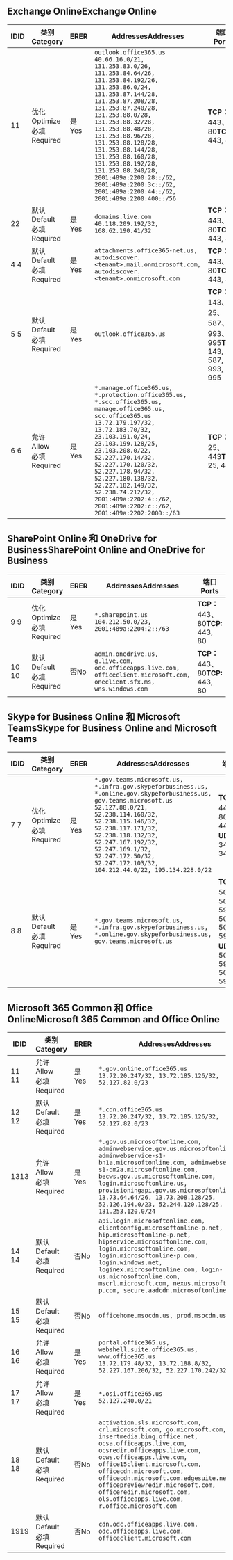 <!--THIS FILE IS AUTOMATICALLY GENERATED. MANUAL CHANGES WILL BE OVERWRITTEN.-->
<!--Please contact the Office 365 Endpoints team with any questions.-->
<!--USGovGCCHigh endpoints version 2019020800-->
<!--File generated 2019-02-08 14:00:31.8700-->

## <a name="exchange-online"></a><span data-ttu-id="219e5-101">Exchange Online</span><span class="sxs-lookup"><span data-stu-id="219e5-101">Exchange Online</span></span>

<span data-ttu-id="219e5-102">ID</span><span class="sxs-lookup"><span data-stu-id="219e5-102">ID</span></span> | <span data-ttu-id="219e5-103">类别</span><span class="sxs-lookup"><span data-stu-id="219e5-103">Category</span></span> | <span data-ttu-id="219e5-104">ER</span><span class="sxs-lookup"><span data-stu-id="219e5-104">ER</span></span> | <span data-ttu-id="219e5-105">Addresses</span><span class="sxs-lookup"><span data-stu-id="219e5-105">Addresses</span></span> | <span data-ttu-id="219e5-106">端口</span><span class="sxs-lookup"><span data-stu-id="219e5-106">Ports</span></span>
-- | -------------------- | --- | ------------------------------------------------------------------------------------------------------------------------------------------------------------------------------------------------------------------------------------------------------------------------------------------------------------------------------------------------------------------------------------------------------------------------------------------------ | -------------------------------
<span data-ttu-id="219e5-107">1</span><span class="sxs-lookup"><span data-stu-id="219e5-107">1</span></span> | <span data-ttu-id="219e5-108">优化</span><span class="sxs-lookup"><span data-stu-id="219e5-108">Optimize</span></span><BR><span data-ttu-id="219e5-109">必填</span><span class="sxs-lookup"><span data-stu-id="219e5-109">Required</span></span> | <span data-ttu-id="219e5-110">是</span><span class="sxs-lookup"><span data-stu-id="219e5-110">Yes</span></span> | `outlook.office365.us`<BR>`40.66.16.0/21, 131.253.83.0/26, 131.253.84.64/26, 131.253.84.192/26, 131.253.86.0/24, 131.253.87.144/28, 131.253.87.208/28, 131.253.87.240/28, 131.253.88.0/28, 131.253.88.32/28, 131.253.88.48/28, 131.253.88.96/28, 131.253.88.128/28, 131.253.88.144/28, 131.253.88.160/28, 131.253.88.192/28, 131.253.88.240/28, 2001:489a:2200:28::/62, 2001:489a:2200:3c::/62, 2001:489a:2200:44::/62, 2001:489a:2200:400::/56` | <span data-ttu-id="219e5-111">**TCP：** 443、80</span><span class="sxs-lookup"><span data-stu-id="219e5-111">**TCP:** 443, 80</span></span>
<span data-ttu-id="219e5-112">2</span><span class="sxs-lookup"><span data-stu-id="219e5-112">2</span></span> | <span data-ttu-id="219e5-113">默认</span><span class="sxs-lookup"><span data-stu-id="219e5-113">Default</span></span><BR><span data-ttu-id="219e5-114">必填</span><span class="sxs-lookup"><span data-stu-id="219e5-114">Required</span></span> | <span data-ttu-id="219e5-115">是</span><span class="sxs-lookup"><span data-stu-id="219e5-115">Yes</span></span> | `domains.live.com`<BR>`40.118.209.192/32, 168.62.190.41/32` | <span data-ttu-id="219e5-116">**TCP：** 443、80</span><span class="sxs-lookup"><span data-stu-id="219e5-116">**TCP:** 443, 80</span></span>
<span data-ttu-id="219e5-117">4 </span><span class="sxs-lookup"><span data-stu-id="219e5-117">4</span></span> | <span data-ttu-id="219e5-118">默认</span><span class="sxs-lookup"><span data-stu-id="219e5-118">Default</span></span><BR><span data-ttu-id="219e5-119">必填</span><span class="sxs-lookup"><span data-stu-id="219e5-119">Required</span></span> | <span data-ttu-id="219e5-120">是</span><span class="sxs-lookup"><span data-stu-id="219e5-120">Yes</span></span> | `attachments.office365-net.us, autodiscover.<tenant>.mail.onmicrosoft.com, autodiscover.<tenant>.onmicrosoft.com` | <span data-ttu-id="219e5-121">**TCP：** 443、80</span><span class="sxs-lookup"><span data-stu-id="219e5-121">**TCP:** 443, 80</span></span>
<span data-ttu-id="219e5-122">5 </span><span class="sxs-lookup"><span data-stu-id="219e5-122">5</span></span> | <span data-ttu-id="219e5-123">默认</span><span class="sxs-lookup"><span data-stu-id="219e5-123">Default</span></span><BR><span data-ttu-id="219e5-124">必填</span><span class="sxs-lookup"><span data-stu-id="219e5-124">Required</span></span> | <span data-ttu-id="219e5-125">是</span><span class="sxs-lookup"><span data-stu-id="219e5-125">Yes</span></span> | `outlook.office365.us` | <span data-ttu-id="219e5-126">**TCP：** 143、25、587、993、995</span><span class="sxs-lookup"><span data-stu-id="219e5-126">**TCP:** 143, 25, 587, 993, 995</span></span>
<span data-ttu-id="219e5-127">6 </span><span class="sxs-lookup"><span data-stu-id="219e5-127">6</span></span> | <span data-ttu-id="219e5-128">允许</span><span class="sxs-lookup"><span data-stu-id="219e5-128">Allow</span></span><BR><span data-ttu-id="219e5-129">必填</span><span class="sxs-lookup"><span data-stu-id="219e5-129">Required</span></span> | <span data-ttu-id="219e5-130">是</span><span class="sxs-lookup"><span data-stu-id="219e5-130">Yes</span></span> | `*.manage.office365.us, *.protection.office365.us, *.scc.office365.us, manage.office365.us, scc.office365.us`<BR>`13.72.179.197/32, 13.72.183.70/32, 23.103.191.0/24, 23.103.199.128/25, 23.103.208.0/22, 52.227.170.14/32, 52.227.170.120/32, 52.227.178.94/32, 52.227.180.138/32, 52.227.182.149/32, 52.238.74.212/32, 2001:489a:2202:4::/62, 2001:489a:2202:c::/62, 2001:489a:2202:2000::/63` | <span data-ttu-id="219e5-131">**TCP：** 25、443</span><span class="sxs-lookup"><span data-stu-id="219e5-131">**TCP:** 25, 443</span></span>

## <a name="sharepoint-online-and-onedrive-for-business"></a><span data-ttu-id="219e5-132">SharePoint Online 和 OneDrive for Business</span><span class="sxs-lookup"><span data-stu-id="219e5-132">SharePoint Online and OneDrive for Business</span></span>

<span data-ttu-id="219e5-133">ID</span><span class="sxs-lookup"><span data-stu-id="219e5-133">ID</span></span> | <span data-ttu-id="219e5-134">类别</span><span class="sxs-lookup"><span data-stu-id="219e5-134">Category</span></span> | <span data-ttu-id="219e5-135">ER</span><span class="sxs-lookup"><span data-stu-id="219e5-135">ER</span></span> | <span data-ttu-id="219e5-136">Addresses</span><span class="sxs-lookup"><span data-stu-id="219e5-136">Addresses</span></span> | <span data-ttu-id="219e5-137">端口</span><span class="sxs-lookup"><span data-stu-id="219e5-137">Ports</span></span>
-- | -------------------- | --- | ----------------------------------------------------------------------------------------------------------------------- | ----------------
<span data-ttu-id="219e5-138">9 </span><span class="sxs-lookup"><span data-stu-id="219e5-138">9</span></span> | <span data-ttu-id="219e5-139">优化</span><span class="sxs-lookup"><span data-stu-id="219e5-139">Optimize</span></span><BR><span data-ttu-id="219e5-140">必填</span><span class="sxs-lookup"><span data-stu-id="219e5-140">Required</span></span> | <span data-ttu-id="219e5-141">是</span><span class="sxs-lookup"><span data-stu-id="219e5-141">Yes</span></span> | `*.sharepoint.us`<BR>`104.212.50.0/23, 2001:489a:2204:2::/63` | <span data-ttu-id="219e5-142">**TCP：** 443、80</span><span class="sxs-lookup"><span data-stu-id="219e5-142">**TCP:** 443, 80</span></span>
<span data-ttu-id="219e5-143">10 </span><span class="sxs-lookup"><span data-stu-id="219e5-143">10</span></span> | <span data-ttu-id="219e5-144">默认</span><span class="sxs-lookup"><span data-stu-id="219e5-144">Default</span></span><BR><span data-ttu-id="219e5-145">必填</span><span class="sxs-lookup"><span data-stu-id="219e5-145">Required</span></span> | <span data-ttu-id="219e5-146">否</span><span class="sxs-lookup"><span data-stu-id="219e5-146">No</span></span> | `admin.onedrive.us, g.live.com, odc.officeapps.live.com, officeclient.microsoft.com, oneclient.sfx.ms, wns.windows.com` | <span data-ttu-id="219e5-147">**TCP：** 443、80</span><span class="sxs-lookup"><span data-stu-id="219e5-147">**TCP:** 443, 80</span></span>

## <a name="skype-for-business-online-and-microsoft-teams"></a><span data-ttu-id="219e5-148">Skype for Business Online 和 Microsoft Teams</span><span class="sxs-lookup"><span data-stu-id="219e5-148">Skype for Business Online and Microsoft Teams</span></span>

<span data-ttu-id="219e5-149">ID</span><span class="sxs-lookup"><span data-stu-id="219e5-149">ID</span></span> | <span data-ttu-id="219e5-150">类别</span><span class="sxs-lookup"><span data-stu-id="219e5-150">Category</span></span> | <span data-ttu-id="219e5-151">ER</span><span class="sxs-lookup"><span data-stu-id="219e5-151">ER</span></span> | <span data-ttu-id="219e5-152">Addresses</span><span class="sxs-lookup"><span data-stu-id="219e5-152">Addresses</span></span> | <span data-ttu-id="219e5-153">端口</span><span class="sxs-lookup"><span data-stu-id="219e5-153">Ports</span></span>
-- | -------------------- | --- | --------------------------------------------------------------------------------------------------------------------------------------------------------------------------------------------------------------------------------------------------------------------------------------------------------------------------------- | --------------------------------------------------
<span data-ttu-id="219e5-154">7 </span><span class="sxs-lookup"><span data-stu-id="219e5-154">7</span></span> | <span data-ttu-id="219e5-155">优化</span><span class="sxs-lookup"><span data-stu-id="219e5-155">Optimize</span></span><BR><span data-ttu-id="219e5-156">必填</span><span class="sxs-lookup"><span data-stu-id="219e5-156">Required</span></span> | <span data-ttu-id="219e5-157">是</span><span class="sxs-lookup"><span data-stu-id="219e5-157">Yes</span></span> | `*.gov.teams.microsoft.us, *.infra.gov.skypeforbusiness.us, *.online.gov.skypeforbusiness.us, gov.teams.microsoft.us`<BR>`52.127.88.0/21, 52.238.114.160/32, 52.238.115.146/32, 52.238.117.171/32, 52.238.118.132/32, 52.247.167.192/32, 52.247.169.1/32, 52.247.172.50/32, 52.247.172.103/32, 104.212.44.0/22, 195.134.228.0/22` | <span data-ttu-id="219e5-158">**TCP：** 443、80</span><span class="sxs-lookup"><span data-stu-id="219e5-158">**TCP:** 443, 80</span></span><BR><span data-ttu-id="219e5-159">**UDP：** 3478</span><span class="sxs-lookup"><span data-stu-id="219e5-159">**UDP:** 3478</span></span>
<span data-ttu-id="219e5-160">8 </span><span class="sxs-lookup"><span data-stu-id="219e5-160">8</span></span> | <span data-ttu-id="219e5-161">默认</span><span class="sxs-lookup"><span data-stu-id="219e5-161">Default</span></span><BR><span data-ttu-id="219e5-162">必填</span><span class="sxs-lookup"><span data-stu-id="219e5-162">Required</span></span> | <span data-ttu-id="219e5-163">是</span><span class="sxs-lookup"><span data-stu-id="219e5-163">Yes</span></span> | `*.gov.teams.microsoft.us, *.infra.gov.skypeforbusiness.us, *.online.gov.skypeforbusiness.us, gov.teams.microsoft.us` | <span data-ttu-id="219e5-164">**TCP：** 5061、50000-59999</span><span class="sxs-lookup"><span data-stu-id="219e5-164">**TCP:** 5061, 50000-59999</span></span><BR><span data-ttu-id="219e5-165">**UDP：** 50000-59999</span><span class="sxs-lookup"><span data-stu-id="219e5-165">**UDP:** 50000-59999</span></span>

## <a name="microsoft-365-common-and-office-online"></a><span data-ttu-id="219e5-166">Microsoft 365 Common 和 Office Online</span><span class="sxs-lookup"><span data-stu-id="219e5-166">Microsoft 365 Common and Office Online</span></span>

<span data-ttu-id="219e5-167">ID</span><span class="sxs-lookup"><span data-stu-id="219e5-167">ID</span></span> | <span data-ttu-id="219e5-168">类别</span><span class="sxs-lookup"><span data-stu-id="219e5-168">Category</span></span> | <span data-ttu-id="219e5-169">ER</span><span class="sxs-lookup"><span data-stu-id="219e5-169">ER</span></span> | <span data-ttu-id="219e5-170">Addresses</span><span class="sxs-lookup"><span data-stu-id="219e5-170">Addresses</span></span> | <span data-ttu-id="219e5-171">端口</span><span class="sxs-lookup"><span data-stu-id="219e5-171">Ports</span></span>
-- | ------------------- | --- | ---------------------------------------------------------------------------------------------------------------------------------------------------------------------------------------------------------------------------------------------------------------------------------------------------------------------------------------------------------------------------------------------- | ----------------
<span data-ttu-id="219e5-172">11 </span><span class="sxs-lookup"><span data-stu-id="219e5-172">11</span></span> | <span data-ttu-id="219e5-173">允许</span><span class="sxs-lookup"><span data-stu-id="219e5-173">Allow</span></span><BR><span data-ttu-id="219e5-174">必填</span><span class="sxs-lookup"><span data-stu-id="219e5-174">Required</span></span> | <span data-ttu-id="219e5-175">是</span><span class="sxs-lookup"><span data-stu-id="219e5-175">Yes</span></span> | `*.gov.online.office365.us`<BR>`13.72.20.247/32, 13.72.185.126/32, 52.127.82.0/23` | <span data-ttu-id="219e5-176">**TCP：** 443</span><span class="sxs-lookup"><span data-stu-id="219e5-176">**TCP:** 443</span></span>
<span data-ttu-id="219e5-177">12 </span><span class="sxs-lookup"><span data-stu-id="219e5-177">12</span></span> | <span data-ttu-id="219e5-178">默认</span><span class="sxs-lookup"><span data-stu-id="219e5-178">Default</span></span><BR><span data-ttu-id="219e5-179">必填</span><span class="sxs-lookup"><span data-stu-id="219e5-179">Required</span></span> | <span data-ttu-id="219e5-180">是</span><span class="sxs-lookup"><span data-stu-id="219e5-180">Yes</span></span> | `*.cdn.office365.us`<BR>`13.72.20.247/32, 13.72.185.126/32, 52.127.82.0/23` | <span data-ttu-id="219e5-181">**TCP：** 443</span><span class="sxs-lookup"><span data-stu-id="219e5-181">**TCP:** 443</span></span>
<span data-ttu-id="219e5-182">13</span><span class="sxs-lookup"><span data-stu-id="219e5-182">13</span></span> | <span data-ttu-id="219e5-183">允许</span><span class="sxs-lookup"><span data-stu-id="219e5-183">Allow</span></span><BR><span data-ttu-id="219e5-184">必填</span><span class="sxs-lookup"><span data-stu-id="219e5-184">Required</span></span> | <span data-ttu-id="219e5-185">是</span><span class="sxs-lookup"><span data-stu-id="219e5-185">Yes</span></span> | `*.gov.us.microsoftonline.com, adminwebservice.gov.us.microsoftonline.com, adminwebservice-s1-bn1a.microsoftonline.com, adminwebservice-s1-dm2a.microsoftonline.com, becws.gov.us.microsoftonline.com, login.microsoftonline.us, provisioningapi.gov.us.microsoftonline.com`<BR>`13.73.64.64/26, 13.73.208.128/25, 52.126.194.0/23, 52.244.120.128/25, 131.253.120.0/24` | <span data-ttu-id="219e5-186">**TCP：** 443</span><span class="sxs-lookup"><span data-stu-id="219e5-186">**TCP:** 443</span></span>
<span data-ttu-id="219e5-187">14 </span><span class="sxs-lookup"><span data-stu-id="219e5-187">14</span></span> | <span data-ttu-id="219e5-188">默认</span><span class="sxs-lookup"><span data-stu-id="219e5-188">Default</span></span><BR><span data-ttu-id="219e5-189">必填</span><span class="sxs-lookup"><span data-stu-id="219e5-189">Required</span></span> | <span data-ttu-id="219e5-190">否</span><span class="sxs-lookup"><span data-stu-id="219e5-190">No</span></span> | `api.login.microsoftonline.com, clientconfig.microsoftonline-p.net, hip.microsoftonline-p.net, hipservice.microsoftonline.com, login.microsoftonline.com, login.microsoftonline-p.com, login.windows.net, loginex.microsoftonline.com, login-us.microsoftonline.com, mscrl.microsoft.com, nexus.microsoftonline-p.com, secure.aadcdn.microsoftonline-p.com` | <span data-ttu-id="219e5-191">**TCP：** 443</span><span class="sxs-lookup"><span data-stu-id="219e5-191">**TCP:** 443</span></span>
<span data-ttu-id="219e5-192">15 </span><span class="sxs-lookup"><span data-stu-id="219e5-192">15</span></span> | <span data-ttu-id="219e5-193">默认</span><span class="sxs-lookup"><span data-stu-id="219e5-193">Default</span></span><BR><span data-ttu-id="219e5-194">必填</span><span class="sxs-lookup"><span data-stu-id="219e5-194">Required</span></span> | <span data-ttu-id="219e5-195">否</span><span class="sxs-lookup"><span data-stu-id="219e5-195">No</span></span> | `officehome.msocdn.us, prod.msocdn.us` | <span data-ttu-id="219e5-196">**TCP：** 443、80</span><span class="sxs-lookup"><span data-stu-id="219e5-196">**TCP:** 443, 80</span></span>
<span data-ttu-id="219e5-197">16 </span><span class="sxs-lookup"><span data-stu-id="219e5-197">16</span></span> | <span data-ttu-id="219e5-198">允许</span><span class="sxs-lookup"><span data-stu-id="219e5-198">Allow</span></span><BR><span data-ttu-id="219e5-199">必填</span><span class="sxs-lookup"><span data-stu-id="219e5-199">Required</span></span> | <span data-ttu-id="219e5-200">是</span><span class="sxs-lookup"><span data-stu-id="219e5-200">Yes</span></span> | `portal.office365.us, webshell.suite.office365.us, www.office365.us`<BR>`13.72.179.48/32, 13.72.188.8/32, 52.227.167.206/32, 52.227.170.242/32` | <span data-ttu-id="219e5-201">**TCP：** 443、80</span><span class="sxs-lookup"><span data-stu-id="219e5-201">**TCP:** 443, 80</span></span>
<span data-ttu-id="219e5-202">17 </span><span class="sxs-lookup"><span data-stu-id="219e5-202">17</span></span> | <span data-ttu-id="219e5-203">允许</span><span class="sxs-lookup"><span data-stu-id="219e5-203">Allow</span></span><BR><span data-ttu-id="219e5-204">必填</span><span class="sxs-lookup"><span data-stu-id="219e5-204">Required</span></span> | <span data-ttu-id="219e5-205">是</span><span class="sxs-lookup"><span data-stu-id="219e5-205">Yes</span></span> | `*.osi.office365.us`<BR>`52.127.240.0/21` | <span data-ttu-id="219e5-206">**TCP：** 443</span><span class="sxs-lookup"><span data-stu-id="219e5-206">**TCP:** 443</span></span>
<span data-ttu-id="219e5-207">18 </span><span class="sxs-lookup"><span data-stu-id="219e5-207">18</span></span> | <span data-ttu-id="219e5-208">默认</span><span class="sxs-lookup"><span data-stu-id="219e5-208">Default</span></span><BR><span data-ttu-id="219e5-209">必填</span><span class="sxs-lookup"><span data-stu-id="219e5-209">Required</span></span> | <span data-ttu-id="219e5-210">否</span><span class="sxs-lookup"><span data-stu-id="219e5-210">No</span></span> | `activation.sls.microsoft.com, crl.microsoft.com, go.microsoft.com, insertmedia.bing.office.net, ocsa.officeapps.live.com, ocsredir.officeapps.live.com, ocws.officeapps.live.com, office15client.microsoft.com, officecdn.microsoft.com, officecdn.microsoft.com.edgesuite.net, officepreviewredir.microsoft.com, officeredir.microsoft.com, ols.officeapps.live.com, r.office.microsoft.com` | <span data-ttu-id="219e5-211">**TCP：** 443、80</span><span class="sxs-lookup"><span data-stu-id="219e5-211">**TCP:** 443, 80</span></span>
<span data-ttu-id="219e5-212">19</span><span class="sxs-lookup"><span data-stu-id="219e5-212">19</span></span> | <span data-ttu-id="219e5-213">默认</span><span class="sxs-lookup"><span data-stu-id="219e5-213">Default</span></span><BR><span data-ttu-id="219e5-214">必填</span><span class="sxs-lookup"><span data-stu-id="219e5-214">Required</span></span> | <span data-ttu-id="219e5-215">否</span><span class="sxs-lookup"><span data-stu-id="219e5-215">No</span></span> | `cdn.odc.officeapps.live.com, odc.officeapps.live.com, officeclient.microsoft.com` | <span data-ttu-id="219e5-216">**TCP：** 443、80</span><span class="sxs-lookup"><span data-stu-id="219e5-216">**TCP:** 443, 80</span></span>
